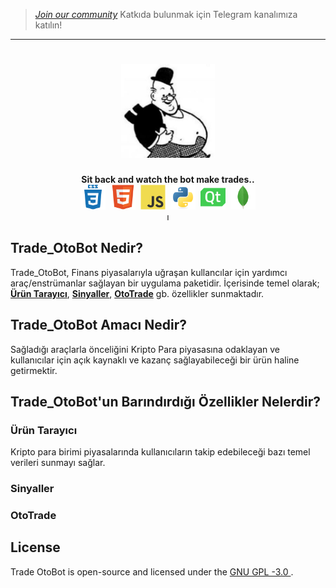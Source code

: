 > *[Join our community](https://t.me/easytrad4bot)* Katkıda bulunmak için Telegram kanalımıza katılın! 

----
<div align="center">

<h1 align="center">
  <img width="150" src="docs/Images/oto_bot.jpg#gh-light-mode-only" alt="Trade OtoBot Logo">
</h1>
<b>Sit back and watch the bot make trades..</b>

<div>
  <img src="https://github.com/devicons/devicon/blob/master/icons/css3/css3-plain-wordmark.svg"  title="CSS3" alt="CSS" width="40" height="40"/>&nbsp;
  <img src="https://github.com/devicons/devicon/blob/master/icons/html5/html5-original.svg" title="HTML5" alt="HTML" width="40" height="40"/>&nbsp;
  <img src="https://github.com/devicons/devicon/blob/master/icons/javascript/javascript-original.svg" title="JavaScript" alt="JavaScript" width="40" height="40"/>&nbsp;
  <img src="https://github.com/devicons/devicon/blob/master/icons/python/python-original.svg" title="Python" **alt="Python" width="40" height="40"/>&nbsp;
  <img src="https://github.com/devicons/devicon/blob/master/icons/qt/qt-original.svg" title="Qt" **alt="qt" width="40" height="40"/>&nbsp;
    <img src="https://github.com/devicons/devicon/blob/master/icons/mongodb/mongodb-original.svg" title="MongoDb" **alt="Mongo" width="40" height="40"/>
</div>ı

<div align="left">

## Trade_OtoBot Nedir?
Trade_OtoBot, Finans piyasalarıyla uğraşan kullancılar için yardımcı araç/enstrümanlar sağlayan bir uygulama paketidir. İçerisinde temel olarak; **[Ürün Tarayıcı](#ürün-tarayıcı)**, **[Sinyaller](#sinyaller)**, **[OtoTrade](#ototrade)**  gb. özellikler sunmaktadır.

## Trade_OtoBot Amacı Nedir?
Sağladığı araçlarla önceliğini Kripto Para piyasasına odaklayan ve kullanıcılar için açık kaynaklı ve kazanç sağlayabileceği bir ürün haline getirmektir.

## Trade_OtoBot'un Barındırdığı Özellikler Nelerdir?
### Ürün Tarayıcı
Kripto para birimi piyasalarında kullanıcıların takip edebileceği bazı temel verileri sunmayı sağlar. 
### Sinyaller

### OtoTrade

















## License

Trade OtoBot is open-source and licensed under the [ GNU GPL -3.0 ](LICENSE).


